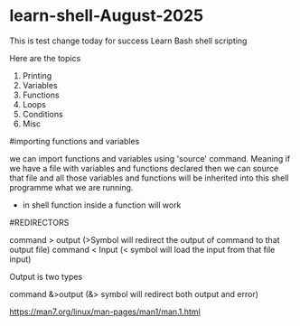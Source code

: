 # learn-shell-August-2025

This is test change today for success
Learn Bash shell scripting

Here are the topics

1. Printing
2. Variables
3. Functions
4. Loops
5. Conditions
6. Misc

#importing functions and variables

we can import functions and variables using 'source' command. 
Meaning if we have a file with variables and functions declared then we can source that 
file and all those variables and functions will be inherited into this shell programme what we are running.

- in shell function inside a function will work

#REDIRECTORS

command > output (>Symbol will redirect the output of command to that output file)
command < Input (< symbol will load the input from that file input)

Output is two types

command &>output (&> symbol will redirect both output and error)

https://man7.org/linux/man-pages/man1/man.1.html
